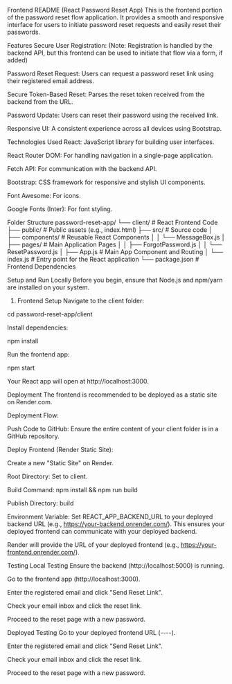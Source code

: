 Frontend README (React Password Reset App)
This is the frontend portion of the password reset flow application. It provides a smooth and responsive interface for users to initiate password reset requests and easily reset their passwords.

Features
Secure User Registration: (Note: Registration is handled by the backend API, but this frontend can be used to initiate that flow via a form, if added)

Password Reset Request: Users can request a password reset link using their registered email address.

Secure Token-Based Reset: Parses the reset token received from the backend from the URL.

Password Update: Users can reset their password using the received link.

Responsive UI: A consistent experience across all devices using Bootstrap.

Technologies Used
React: JavaScript library for building user interfaces.

React Router DOM: For handling navigation in a single-page application.

Fetch API: For communication with the backend API.

Bootstrap: CSS framework for responsive and stylish UI components.

Font Awesome: For icons.

Google Fonts (Inter): For font styling.

Folder Structure
password-reset-app/
└── client/               # React Frontend Code
    ├── public/           # Public assets (e.g., index.html)
    ├── src/              # Source code
    │   ├── components/   # Reusable React Components
    │   │   └── MessageBox.js
    │   ├── pages/        # Main Application Pages
    │   │   ├── ForgotPassword.js
    │   │   └── ResetPassword.js
    │   ├── App.js        # Main App Component and Routing
    │   └── index.js      # Entry point for the React application
    └── package.json      # Frontend Dependencies

Setup and Run Locally
Before you begin, ensure that Node.js and npm/yarn are installed on your system.

1. Frontend Setup
Navigate to the client folder:

cd password-reset-app/client

Install dependencies:

npm install

Run the frontend app:

npm start

Your React app will open at http://localhost:3000.

Deployment
The frontend is recommended to be deployed as a static site on Render.com.

Deployment Flow:

Push Code to GitHub: Ensure the entire content of your client folder is in a GitHub repository.

Deploy Frontend (Render Static Site):

Create a new "Static Site" on Render.

Root Directory: Set to client.

Build Command: npm install && npm run build

Publish Directory: build

Environment Variable: Set REACT_APP_BACKEND_URL to your deployed backend URL (e.g., https://your-backend.onrender.com/). This ensures your deployed frontend can communicate with your deployed backend.

Render will provide the URL of your deployed frontend (e.g., https://your-frontend.onrender.com/).

Testing
Local Testing
Ensure the backend (http://localhost:5000) is running.

Go to the frontend app (http://localhost:3000).

Enter the registered email and click "Send Reset Link".

Check your email inbox and click the reset link.

Proceed to the reset page with a new password.

Deployed Testing
Go to your deployed frontend URL (----).

Enter the registered email and click "Send Reset Link".

Check your email inbox and click the reset link.

Proceed to the reset page with a new password.